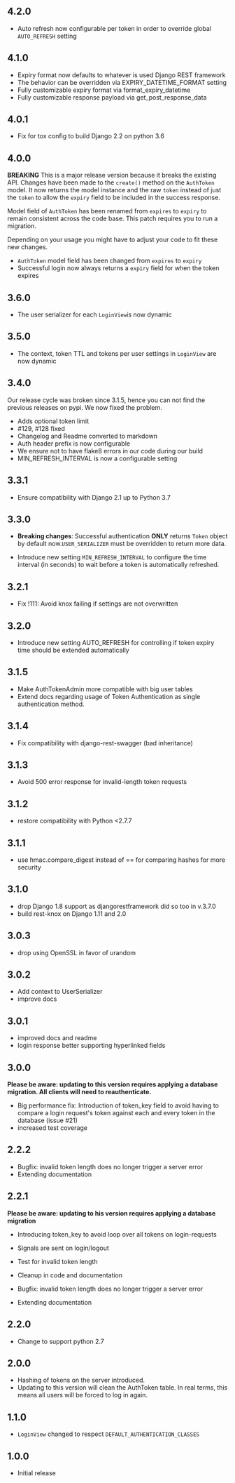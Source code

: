 ## 4.2.0

- Auto refresh now configurable per token in order to override global `AUTO_REFRESH` setting

## 4.1.0

- Expiry format now defaults to whatever is used Django REST framework
- The behavior can be overridden via EXPIRY_DATETIME_FORMAT setting
- Fully customizable expiry format via format_expiry_datetime
- Fully customizable response payload via get_post_response_data


## 4.0.1

- Fix for tox config to build Django 2.2 on python 3.6

## 4.0.0

**BREAKING** This is a major release version because it
breaks the existing API.
Changes have been made to the `create()` method on the `AuthToken` model. 
It now returns the model instance and the raw `token` instead
of just the `token` to allow the `expiry` field to be included in the
success response.

Model field of `AuthToken` has been renamed from `expires` to `expiry`
to remain consistent across the code base. This patch requires you
to run a migration.

Depending on your usage you might have to adjust your code
to fit these new changes.

- `AuthToken` model field has been changed from `expires` to `expiry`
- Successful login now always returns a `expiry` field for when the token expires

## 3.6.0

- The user serializer for each `LoginView`is now dynamic

## 3.5.0

- The context, token TTL and tokens per user settings in `LoginView` are now dynamic

## 3.4.0
Our release cycle was broken since 3.1.5, hence you can not find the previous releases on pypi. We now fixed the problem.

- Adds optional token limit
- \#129, \#128 fixed
- Changelog and Readme converted to markdown
- Auth header prefix is now configurable
- We ensure not to have flake8 errors in our code during our build
- MIN_REFRESH_INTERVAL is now a configurable setting

## 3.3.1
- Ensure compatibility with Django 2.1 up to Python 3.7

## 3.3.0

-   **Breaking changes**: Successful authentication **ONLY** returns
    `Token` object by default
    now.`USER_SERIALIZER` must be overridden to return more
    data.
    
-   Introduce new setting `MIN_REFRESH_INTERVAL` to configure the time
    interval (in seconds) to wait before a token is automatically refreshed.

## 3.2.1
- Fix !111: Avoid knox failing if settings are not overwritten

## 3.2.0
- Introduce new setting AUTO_REFRESH for controlling if token expiry time should be extended automatically

## 3.1.5
- Make AuthTokenAdmin more compatible with big user tables
- Extend docs regarding usage of Token Authentication as single authentication method.

## 3.1.4
- Fix compatibility with django-rest-swagger (bad inheritance)

## 3.1.3
- Avoid 500 error response for invalid-length token requests

## 3.1.2
- restore compatibility with Python <2.7.7

## 3.1.1
- use hmac.compare_digest instead of == for comparing hashes for more security

## 3.1.0
- drop Django 1.8 support as djangorestframework did so too in v.3.7.0
- build rest-knox on Django 1.11 and 2.0

## 3.0.3
- drop using OpenSSL in favor of urandom

## 3.0.2
- Add context to UserSerializer
- improve docs

## 3.0.1
- improved docs and readme
- login response better supporting hyperlinked fields

## 3.0.0
**Please be aware: updating to this version requires applying a database migration. All clients will need to reauthenticate.**

- Big performance fix: Introduction of token_key field to avoid having to compare a login request's token against each and every token in the database (issue #21)
- increased test coverage

## 2.2.2
- Bugfix: invalid token length does no longer trigger a server error
- Extending documentation

## 2.2.1
**Please be aware: updating to his version requires applying a database migration**

- Introducing token_key to avoid loop over all tokens on login-requests
- Signals are sent on login/logout
- Test for invalid token length
- Cleanup in code and documentation

-   Bugfix: invalid token length does no longer trigger a server error
-   Extending documentation

## 2.2.0

-   Change to support python 2.7

## 2.0.0
-   Hashing of tokens on the server introduced.
-   Updating to this version will clean the AuthToken table. In real terms, this
    means all users will be forced to log in again.

## 1.1.0
-   `LoginView` changed to respect `DEFAULT_AUTHENTICATION_CLASSES`

## 1.0.0
-   Initial release

